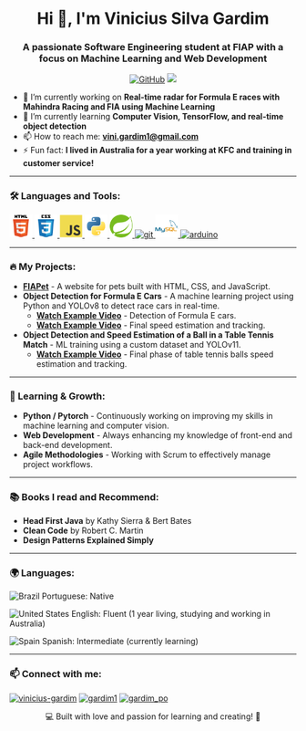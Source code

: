 <h1 align="center">Hi 👋, I'm Vinicius Silva Gardim</h1>
<h3 align="center">A passionate Software Engineering student at FIAP with a focus on Machine Learning and Web Development</h3>

<p align="center">
  <a href="https://github.com/gardim1"><img src="https://img.shields.io/github/followers/gardim1?label=Follow&style=social" alt="GitHub"></a>
  <a href="https://www.linkedin.com/in/vinicius-gardim-756085251/"><img src="https://img.shields.io/badge/-Vinicius%20Gardim-blue?style=flat-square&logo=Linkedin&logoColor=white&link=https://www.linkedin.com/in/vinicius-gardim-756085251/"></a>
</p>

- 🔭 I’m currently working on **Real-time radar for Formula E races with Mahindra Racing and FIA using Machine Learning**
- 🌱 I’m currently learning **Computer Vision, TensorFlow, and real-time object detection**
- 📫 How to reach me: **vini.gardim1@gmail.com**
- ⚡ Fun fact: **I lived in Australia for a year working at KFC and training in customer service!**

---

### 🛠️ Languages and Tools:

<p align="left">
  <a href="https://developer.mozilla.org/en-US/docs/Web/HTML" target="_blank"> <img src="https://raw.githubusercontent.com/devicons/devicon/master/icons/html5/html5-original-wordmark.svg" alt="html5" width="40" height="40"/> </a>
  <a href="https://www.w3schools.com/css/" target="_blank"> <img src="https://raw.githubusercontent.com/devicons/devicon/master/icons/css3/css3-original-wordmark.svg" alt="css3" width="40" height="40"/> </a>
  <a href="https://developer.mozilla.org/en-US/docs/Web/JavaScript" target="_blank"> <img src="https://raw.githubusercontent.com/devicons/devicon/master/icons/javascript/javascript-original.svg" alt="javascript" width="40" height="40"/> </a>
  <a href="https://www.python.org" target="_blank"> <img src="https://raw.githubusercontent.com/devicons/devicon/master/icons/python/python-original.svg" alt="python" width="40" height="40"/> </a>
  <a href="https://spring.io/" target="_blank"> <img src="https://raw.githubusercontent.com/devicons/devicon/master/icons/spring/spring-original.svg" alt="spring" width="40" height="40"/> </a>
  <a href="https://git-scm.com/" target="_blank"> <img src="https://www.vectorlogo.zone/logos/git-scm/git-scm-icon.svg" alt="git" width="40" height="40"/> </a>
  <a href="https://www.mysql.com/" target="_blank"> <img src="https://raw.githubusercontent.com/devicons/devicon/master/icons/mysql/mysql-original-wordmark.svg" alt="mysql" width="40" height="40"/> </a>
  <a href="https://www.arduino.cc/" target="_blank"> <img src="https://cdn.worldvectorlogo.com/logos/arduino-1.svg" alt="arduino" width="40" height="40"/> </a>
</p>

---

### 🔥 My Projects:

- **[FIAPet](https://m4tiolli.github.io/fiapet/)** - A website for pets built with HTML, CSS, and JavaScript.  
- **Object Detection for Formula E Cars** - A machine learning project using Python and YOLOv8 to detect race cars in real-time.  
  - **[Watch Example Video](https://youtube.com/shorts/-ZAQc8b0Us?feature=share)** - Detection of Formula E cars.  
  - **[Watch Example Video](https://youtu.be/NUhK_8AvUsY?si=JhpP1JfwE9w5bWLp)** - Final speed estimation and tracking.  
- **Object Detection and Speed Estimation of a Ball in a Table Tennis Match** - ML training using a custom dataset and YOLOv11.  
  - **[Watch Example Video](https://youtu.be/o2vsGWBBpwI?si=Ka3I3T3eBnh3y3B1)** - Final phase of table tennis balls speed estimation and tracking.  


---

### 🌱 Learning & Growth:

- **Python / Pytorch** - Continuously working on improving my skills in machine learning and computer vision.
- **Web Development** - Always enhancing my knowledge of front-end and back-end development.
- **Agile Methodologies** - Working with Scrum to effectively manage project workflows.

---

### 📚 Books I read and Recommend:

- **Head First Java** by Kathy Sierra & Bert Bates
- **Clean Code** by Robert C. Martin
- **Design Patterns Explained Simply**

---

### 🌍 Languages:

<p align="left">
  <img src="https://upload.wikimedia.org/wikipedia/commons/0/05/Flag_of_Brazil.svg" alt="Brazil" width="30" height="20"/> Portuguese: Native  
</p>
<p align="left">
  <img src="https://upload.wikimedia.org/wikipedia/en/a/a4/Flag_of_the_United_States.svg" alt="United States" width="30" height="20"/> English: Fluent (1 year living, studying and working in Australia)  
</p>
<p align="left">
  <img src="https://upload.wikimedia.org/wikipedia/commons/9/9a/Flag_of_Spain.svg" alt="Spain" width="30" height="20"/> Spanish: Intermediate (currently learning)
</p>

---

### 📫 Connect with me:

<p align="left">
  <a href="https://linkedin.com/in/vinicius-gardim-756085251/" target="blank"><img align="center" src="https://cdn.jsdelivr.net/npm/simple-icons@3.0.1/icons/linkedin.svg" alt="vinicius-gardim" height="30" width="30" /></a>
  <a href="https://github.com/gardim1" target="blank"><img align="center" src="https://cdn.jsdelivr.net/npm/simple-icons@3.0.1/icons/github.svg" alt="gardim1" height="30" width="30" /></a>
  <a href="https://www.instagram.com/gardim_po/" target="blank"><img align="center" src="https://cdn.jsdelivr.net/npm/simple-icons@3.0.1/icons/instagram.svg" alt="gardim_po" height="30" width="30" /></a>
</p>

<p align="center">💻 Built with love and passion for learning and creating! 🚀</p>
